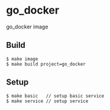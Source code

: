 # go_docker
go_docker image

## Build
```shell
$ make image
$ make build project=go_docker
```

## Setup
```shell
$ make basic   // setup basic service
$ make service // setup service
```